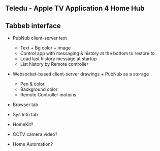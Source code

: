 Teledu - Apple TV Application 4 Home Hub
----------------------------------------

Tabbeb interface
----------------
 - PubNub client-server text
    - Text + Bg color + image
    - Control app with messaging & history at the bottom to restore to
    - Load last history message at startup
    - List history by Remote controller

 - Websocket-based client-server drawings + PubNub as a storage
    - Pen & color
    - Background color
    - Remote Controller motions

 - Browser tab
 - Sys Info tab
 - HomeKit?
 - CCTV camera video?
 - Home Automation?
